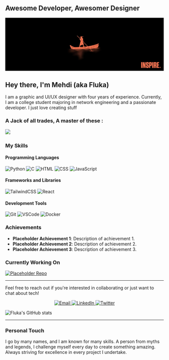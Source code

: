 ## Awesome Developer, Awesomer Designer

<img src="./assets/banner.jpg">

## Hey there, I'm Mehdi (aka Fluka)

I am a graphic and UI/UX designer with four years of experience. Currently, I am a college student majoring in network engineering and a passionate developer. I just love creating stuff

### A Jack of all trades, A master of these :

<!-- <div align="center">
  <a href="https://yourwebsite.com">
    <img src="https://yourwebsite.com/your-banner-image.jpg" alt="Fluka's Banner">
  </a>

  <div>Awesome developer, awesomer design</div>
</div> -->

![](https://komarev.com/ghpvc/?username=fluka&color=blue)

### My Skills

#### Programming Languages

<div>
  <img alt="Python" src="https://img.shields.io/badge/python-%2314354C.svg?style=for-the-badge&logo=python&logoColor=white"/>
  <img alt="C" src="https://img.shields.io/badge/c-%2300599C.svg?style=for-the-badge&logo=c&logoColor=white"/>
  <img alt="HTML" src="https://img.shields.io/badge/html-%23E34F26.svg?style=for-the-badge&logo=html5&logoColor=white"/>
  <img alt="CSS" src="https://img.shields.io/badge/css-%231572B6.svg?style=for-the-badge&logo=css3&logoColor=white"/>
  <img alt="JavaScript" src="https://img.shields.io/badge/javascript-%23323330.svg?style=for-the-badge&logo=javascript&logoColor=%23F7DF1E"/>
</div>

#### Frameworks and Libraries

<div>
  <img alt="TailwindCSS" src="https://img.shields.io/badge/tailwindcss-%2338B2AC.svg?style=for-the-badge&logo=tailwind-css&logoColor=white"/>
  <img alt="React" src="https://img.shields.io/badge/react-%2361DAFB.svg?style=for-the-badge&logo=react&logoColor=white"/>
</div>

#### Development Tools

<div>
  <img alt="Git" src="https://img.shields.io/badge/git-%23F05033.svg?style=for-the-badge&logo=git&logoColor=white"/>
  <img alt="VSCode" src="https://img.shields.io/badge/VSCode-%23007ACC.svg?style=for-the-badge&logo=visual-studio-code&logoColor=white"/>
  <img alt="Docker" src="https://img.shields.io/badge/docker-%232496ED.svg?style=for-the-badge&logo=docker&logoColor=white"/>
</div>

### Achievements

- **Placeholder Achievement 1**: Description of achievement 1.
- **Placeholder Achievement 2**: Description of achievement 2.
- **Placeholder Achievement 3**: Description of achievement 3.

### Currently Working On

[![Placeholder Repo](https://img.shields.io/badge/GitHub-PlaceholderRepo-green?style=for-the-badge&logo=github)](https://github.com/Fluka/placeholder-repo)

---

Feel free to reach out if you're interested in collaborating or just want to chat about tech!

<div align="center">
  <a href="mailto:your-email@example.com">
    <img src="https://img.shields.io/badge/Gmail-D14836?style=for-the-badge&logo=gmail&logoColor=white" alt="Email">
  </a>
  <a href="https://linkedin.com/in/your-linkedin">
    <img src="https://img.shields.io/badge/LinkedIn-0077B5?style=for-the-badge&logo=linkedin&logoColor=white" alt="LinkedIn">
  </a>
  <a href="https://twitter.com/your-twitter">
    <img src="https://img.shields.io/badge/Twitter-1DA1F2?style=for-the-badge&logo=twitter&logoColor=white" alt="Twitter">
  </a>
</div>

![Fluka's GitHub stats](https://github-readme-stats.vercel.app/api?username=fluka&theme=midnight-purple&show_icons=true)

---

### Personal Touch

I go by many names, and I am known for many skills. A person from myths and legends, I challenge myself every day to create something amazing. Always striving for excellence in every project I undertake.

